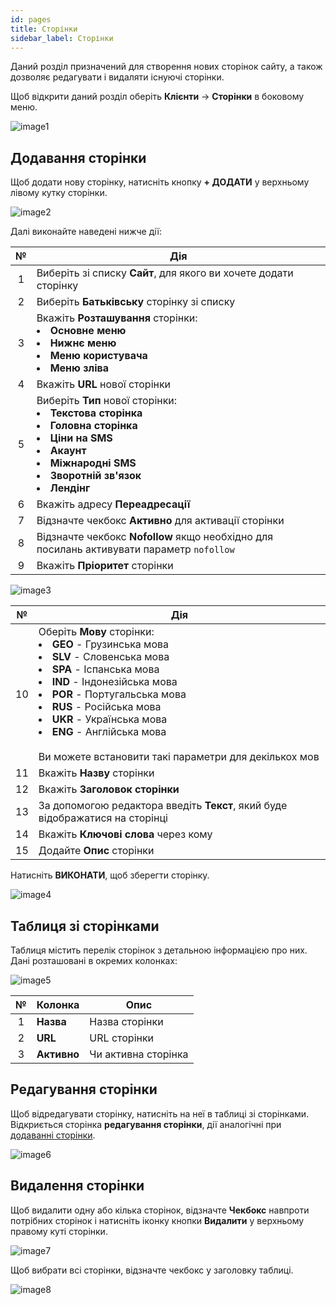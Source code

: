 ```yaml
---
id: pages
title: Сторінки
sidebar_label: Сторінки
---
```


Даний розділ призначений для створення нових сторінок сайту, а також дозволяє редагувати і видаляти існуючі сторінки.

Щоб відкрити даний розділ оберіть **Клієнти** → **Сторінки** в боковому меню.

![image1](/img/uk/admin_pages/image1.png)

## Додавання сторінки

Щоб додати нову сторінку, натисніть кнопку **+ ДОДАТИ** у верхньому лівому кутку сторінки.

![image2](/img/uk/admin_pages/image2.png)

Далі виконайте наведені нижче дії:

|  №  | Дія |
| :-: | --- |
| 1 | Виберіть зі списку **Сайт**, для якого ви хочете додати сторінку |
| 2 | Виберіть **Батьківську** сторінку зі списку |
| 3 | Вкажіть **Розташування** сторінки: <li>**Основне меню**</li><li>**Нижнє меню**</li><li>**Меню користувача**</li><li>**Меню зліва**</li> |
| 4 | Вкажіть **URL** нової сторінки |
| 5 | Виберіть **Тип** нової сторінки: <li>**Текстова сторінка**</li><li>**Головна сторінка**</li><li>**Ціни на SMS**</li><li>**Акаунт**</li><li>**Міжнародні SMS**</li><li>**Зворотній зв'язок**</li><li>**Лендінг**</li> |
| 6 | Вкажіть адресу **Переадресації** |
| 7 | Відзначте чекбокс **Активно** для активації сторінки |
| 8 | Відзначте чекбокс **Nofollow** якщо необхідно для посилань активувати параметр `nofollow` |
| 9 | Вкажіть **Пріоритет** сторінки |

![image3](/img/uk/admin_pages/image3.png)

|  №  | Дія |
| :-: | --- |
| 10 | Оберіть **Мову** сторінки: <li>**GEO** - Грузинська мова</li><li>**SLV** - Словенська мова</li><li>**SPA** - Іспанська мова</li><li>**IND** - Індонезійська мова</li><li>**POR** - Португальська мова</li><li>**RUS** - Російська мова</li><li>**UKR** - Українська мова</li><li>**ENG** - Англійська мова</li> <br/> Ви можете встановити такі параметри для декількох мов |
| 11 | Вкажіть **Назву** сторінки |
| 12 | Вкажіть **Заголовок сторінки** |
| 13 | За допомогою редактора введіть **Текст**, який буде відображатися на сторінці |
| 14 | Вкажіть **Ключові слова** через кому |
| 15 | Додайте **Опис** сторінки |

Натисніть **ВИКОНАТИ**, щоб зберегти сторінку.

![image4](/img/uk/admin_pages/image4.png)

## Таблиця зі сторінками

Таблиця містить перелік сторінок з детальною інформацією про них. Дані розташовані в окремих колонках:

![image5](/img/uk/admin_pages/image5.png)

|  №  | Колонка | Опис |
| :-: | ------- | ---- |
| 1 | **Назва** | Назва сторінки |
| 2 | **URL** | URL сторінки |
| 3 | **Активно** | Чи активна сторінка |

## Редагування сторінки

Щоб відредагувати сторінку, натисніть на неї в таблиці зі сторінками. Відкриється сторінка **редагування сторінки**, дії аналогічні при [додаванні сторінки](#додавання-сторінки).

![image6](/img/uk/admin_pages/image6.png)

## Видалення сторінки

Щоб видалити одну або кілька сторінок, відзначте **Чекбокс** навпроти потрібних сторінок і натисніть іконку кнопки **Видалити** у верхньому правому куті сторінки.

![image7](/img/uk/admin_pages/image7.png)

Щоб вибрати всі сторінки, відзначте чекбокс у заголовку таблиці.

![image8](/img/uk/admin_pages/image8.png)
